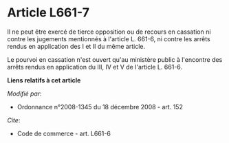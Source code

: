 # Article L661-7

Il ne peut être exercé de tierce opposition ou de recours en cassation ni contre les jugements mentionnés à l'article L.
661-6, ni contre les arrêts rendus en application des I et II du même article. 

Le pourvoi en cassation n'est ouvert qu'au ministère public à l'encontre des arrêts rendus en application du III, IV et V de
l'article L. 661-6.

**Liens relatifs à cet article**

_Modifié par_:

  - Ordonnance n°2008-1345 du 18 décembre 2008 - art. 152

_Cite_:

  - Code de commerce - art. L661-6
